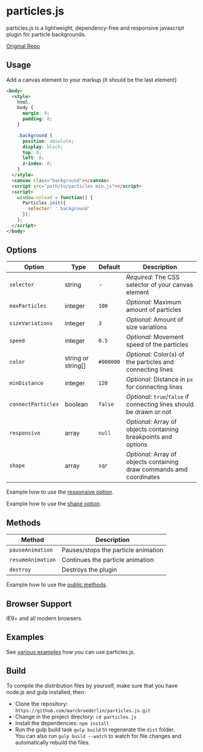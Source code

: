 # particles.js

particles.js is a lightweight, dependency-free and responsive javascript plugin for particle backgrounds.

[Original Repo](https://github.com/marcbruederlin/particles.js/archive/master.zip)


## Usage

Add a canvas element to your markup (it should be the last element)
```html
<body>
  <style>
    html,
    body {
      margin: 0;
      padding: 0;
    }

    .background {
      position: absolute;
      display: block;
      top: 0;
      left: 0;
      z-index: 0;
    }
  </style>
  <canvas class="background"></canvas>
  <script src="path/to/particles.min.js"></script>
  <script>
    window.onload = function() {
      Particles.init({
        selector: '.background'
      });
    };
  </script>
</body>
```

## Options
Option | Type | Default | Description
------ | ------------- | ------------- | -----------
`selector` | string | - | *Required:* The CSS selector of your canvas element
`maxParticles` | integer | `100` | *Optional:* Maximum amount of particles
`sizeVariations` | integer | `3` | *Optional:* Amount of size variations
`speed` | integer | `0.5` | *Optional:* Movement speed of the particles
`color` | string or string[] | `#000000` | *Optional:* Color(s) of the particles and connecting lines
`minDistance` | integer | `120` | *Optional:* Distance in `px` for connecting lines
`connectParticles` | boolean | `false` | *Optional:* `true`/`false` if connecting lines should be drawn or not
`responsive` | array | `null` | *Optional:* Array of objects containing breakpoints and options
`shape` | array | `sqr` | *Optional:* Array of objects containing draw commands amd coordinates

Example how to use the [responsive option](https://marcbruederlin.github.io/particles.js/#responsive-option).

Example how to use the [shape option](https://github.com/riderjensen/particles.js/blob/master/test/index.html).

## Methods
Method | Description
------ | -----------
`pauseAnimation` | Pauses/stops the particle animation
`resumeAnimation` | Continues the particle animation
`destroy` | Destroys the plugin

Example how to use the [public methods](https://marcbruederlin.github.io/particles.js/#use-methods).

## Browser Support
IE9+ and all modern browsers.

## Examples
See [various examples](https://marcbruederlin.github.io/particles.js/#examples) how you can use particles.js.

## Build
To compile the distribution files by yourself, make sure that you have node.js and gulp installed, then:
- Clone the repository: `https://github.com/marcbruederlin/particles.js.git`
- Change in the project directory: `cd particles.js`
- Install the dependencies: `npm install`
- Run the gulp build task `gulp build` to regenerate the `dist` folder. <br/> You can also run `gulp build --watch` to watch for file changes and automatically rebuild the files.


